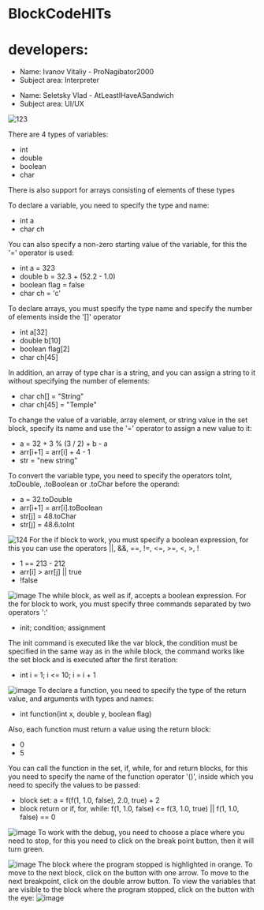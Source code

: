 # BlockCodeHITs
# developers: 
<ul>
  <li>Name: Ivanov Vitaliy - ProNagibator2000
  <li>Subject area: Interpreter
</ul>
<ul>
  <li>Name: Seletsky Vlad - AtLeastIHaveASandwich
  <li>Subject area: UI/UX
</ul>

![123](https://github.com/ProNagibator2000/BlockCodeHITs/assets/120786249/fdd71c62-060d-45eb-b9a9-bcf105877836)

There are 4 types of variables:
<ul>
  <li>int
  <li>double
  <li>boolean
  <li>char
</ul>
There is also support for arrays consisting of elements of these types

To declare a variable, you need to specify the type and name:  
<ul>
  <li>int a
  <li>char ch
</ul>

You can also specify a non-zero starting value of the variable, for this the '=' operator is used:
<ul>
  <li>int a = 323
  <li>double b = 32.3 + (52.2 - 1.0)
  <li>boolean flag = false
  <li>char ch = 'c'
</ul>

To declare arrays, you must specify the type name and specify the number of elements inside the '[]' operator
<ul>
  <li>int a[32]
  <li>double b[10]
  <li>boolean flag[2]
  <li>char ch[45]
</ul>

In addition, an array of type char is a string, and you can assign a string to it without specifying the number of elements:
<ul>
  <li>char ch[] = "String"
  <li>char ch[45] = "Temple"
</ul>

To change the value of a variable, array element, or string value in the set block, specify its name and use the '=' operator to assign a new value to it:
<ul>
  <li>a = 32 + 3 % (3 / 2) + b - a
  <li>arr[i+1] = arr[i] + 4 - 1
  <li>str = "new string"
</ul>

To convert the variable type, you need to specify the operators toInt, .toDouble, .toBoolean or .toChar before the operand:
<ul>
  <li>a = 32.toDouble
  <li>arr[i+1] = arr[i].toBoolean
  <li>str[j] = 48.toChar
  <li>str[j] = 48.6.toInt
</ul>

![124](https://github.com/ProNagibator2000/BlockCodeHITs/assets/120786249/2626a378-bf24-43b0-a609-50d5ef0467b8)
For the if block to work, you must specify a boolean expression, for this you can use the operators ||, &&, ==, !=, <=, >=, <, >, !
<ul>
  <li> 1 == 213 - 212
  <li> arr[i] > arr[j] || true
  <li> !false
</ul>

![image](https://github.com/ProNagibator2000/BlockCodeHITs/assets/120786249/a4dd0e0c-af59-45b4-bb32-a95df8cd6294)
The while block, as well as if, accepts a boolean expression.
For the for block to work, you must specify three commands separated by two operators ':'
<ul>
  <li> init; condition; assignment
</ul>
The init command is executed like the var block, the condition must be specified in the same way as in the while block, the command works like the set block and is executed after the first iteration:
<ul>
  <li> int i = 1; i <= 10; i = i + 1
</ul>
    
![image](https://github.com/ProNagibator2000/BlockCodeHITs/assets/120786249/8a19f8f0-79e8-44f3-bdee-db027a23226d)
To declare a function, you need to specify the type of the return value, and arguments with types and names:
<ul>
  <li> int function(int x, double y, boolean flag)
</ul>
Also, each function must return a value using the return block:
<ul>
  <li> 0
  <li> 5
</ul>
You can call the function in the set, if, while, for and return blocks, for this you need to specify the name of the function operator '()', inside which you need to specify the values to be passed:
<ul>
  <li> block set: a = f(f(1, 1.0, false), 2.0, true) + 2
  <li> block return or if, for, while: f(1, 1.0, false) <= f(3, 1.0, true) || f(1, 1.0, false) == 0
</ul>

![image](https://github.com/ProNagibator2000/BlockCodeHITs/assets/120786249/885856d3-498a-42d3-b712-c67d05e47618)
To work with the debug, you need to choose a place where you need to stop, for this you need to click on the break point button, then it will turn green.
   
    
![image](https://github.com/ProNagibator2000/BlockCodeHITs/assets/120786249/a6475d9c-355e-4f9a-ba7b-1858dea4bdfd)
The block where the program stopped is highlighted in orange. To move to the next block, click on the button with one arrow. To move to the next breakpoint, click on the double arrow button. To view the variables that are visible to the block where the program stopped, click on the button with the eye:
![image](https://github.com/ProNagibator2000/BlockCodeHITs/assets/120786249/048d704f-a3b1-4943-aa00-ae9fd1c4d6a2)
    



